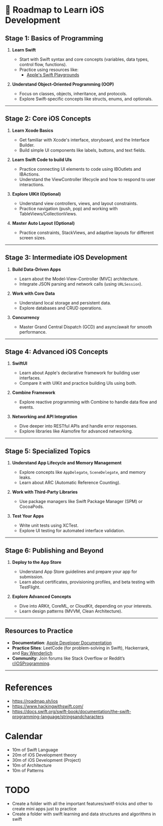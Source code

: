 
# 📍 **Roadmap to Learn iOS Development**

## **Stage 1: Basics of Programming**
1. **Learn Swift**
   - Start with Swift syntax and core concepts (variables, data types, control flow, functions).
   - Practice using resources like:
     - [Apple's Swift Playgrounds](https://developer.apple.com/swift-playgrounds/)

2. **Understand Object-Oriented Programming (OOP)**
   - Focus on classes, objects, inheritance, and protocols.
   - Explore Swift-specific concepts like structs, enums, and optionals.

---

## **Stage 2: Core iOS Concepts**
1. **Learn Xcode Basics**
   - Get familiar with Xcode's interface, storyboard, and the Interface Builder.
   - Build simple UI components like labels, buttons, and text fields.

2. **Learn Swift Code to build UIs**
    - Practice connecting UI elements to code using IBOutlets and IBActions.
    - Understand the ViewController lifecycle and how to respond to user interactions.

3. **Explore UIKit (Optional)**
   - Understand view controllers, views, and layout constraints.
   - Practice navigation (push, pop) and working with TableViews/CollectionViews.

4. **Master Auto Layout (Optional)**
   - Practice constraints, StackViews, and adaptive layouts for different screen sizes.

---

## **Stage 3: Intermediate iOS Development**
1. **Build Data-Driven Apps**
   - Learn about the Model-View-Controller (MVC) architecture.
   - Integrate JSON parsing and network calls (using `URLSession`).

2. **Work with Core Data**
   - Understand local storage and persistent data.
   - Explore databases and CRUD operations.

3. **Concurrency**
   - Master Grand Central Dispatch (GCD) and async/await for smooth performance.

---

## **Stage 4: Advanced iOS Concepts**
1. **SwiftUI**
   - Learn about Apple's declarative framework for building user interfaces.
   - Compare it with UIKit and practice building UIs using both.

2. **Combine Framework**
   - Explore reactive programming with Combine to handle data flow and events.

3. **Networking and API Integration**
   - Dive deeper into RESTful APIs and handle error responses.
   - Explore libraries like Alamofire for advanced networking.

---

## **Stage 5: Specialized Topics**
1. **Understand App Lifecycle and Memory Management**
   - Explore concepts like `AppDelegate`, `SceneDelegate`, and memory leaks.
   - Learn about ARC (Automatic Reference Counting).

2. **Work with Third-Party Libraries**
   - Use package managers like Swift Package Manager (SPM) or CocoaPods.

3. **Test Your Apps**
   - Write unit tests using XCTest.
   - Explore UI testing for automated interface validation.

---

## **Stage 6: Publishing and Beyond**
1. **Deploy to the App Store**
   - Understand App Store guidelines and prepare your app for submission.
   - Learn about certificates, provisioning profiles, and beta testing with TestFlight.

2. **Explore Advanced Concepts**
   - Dive into ARKit, CoreML, or CloudKit, depending on your interests.
   - Learn design patterns (MVVM, Clean Architecture).

---

## **Resources to Practice**
- **Documentation**: [Apple Developer Documentation](https://developer.apple.com/documentation/)
- **Practice Sites**: LeetCode (for problem-solving in Swift), Hackerrank, and [Ray Wenderlich](https://www.raywenderlich.com/ios)
- **Community**: Join forums like Stack Overflow or Reddit’s [r/iOSProgramming](https://www.reddit.com/r/iOSProgramming/).

---

# References

- https://roadmap.sh/ios
- https://www.hackingwithswift.com/
- https://docs.swift.org/swift-book/documentation/the-swift-programming-language/stringsandcharacters


# Calendar

- 10m of Swift Language
- 20m of iOS Development theory
- 30m of iOS Development (Project)
- 10m of Architecture
- 10m of Patterns

# TODO

- Create a folder with all the important features/switf-tricks and other to create mini apps just to practice
- Create a folder with swift learning and data structures and algorithms in swift